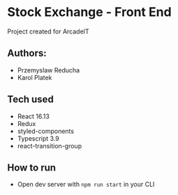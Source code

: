 # Stock Exchange - Front End

Project created for ArcadeIT

## Authors:

-   Przemyslaw Reducha
-   Karol Platek

## Tech used

-   React 16.13
-   Redux
-   styled-components
-   Typescript 3.9
-   react-transition-group

## How to run

-   Open dev server with `npm run start` in your CLI

